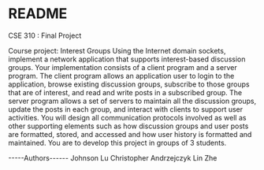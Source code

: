 # README #

CSE 310 : Final Project

Course project: Interest Groups 
Using the Internet domain sockets, implement a network application that supports interest-based discussion groups.
Your implementation consists of a client program and a server program. The client program allows an application user to login to the application, browse existing discussion groups, subscribe to those groups that are of interest, and read and write posts in a subscribed group. The server program allows a set of servers to maintain all the discussion groups, update the posts in each group, and interact with clients to support user activities.  You will design all communication protocols involved as well as other supporting elements such as how discussion groups and user posts are formatted, stored, and accessed and how user history is formatted and maintained.
You are to develop this project in groups of 3 students. 

-----Authors------
Johnson Lu
Christopher Andrzejczyk
Lin Zhe